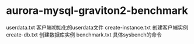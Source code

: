 # aurora-mysql-graviton2-benchmark
userdata.txt 客户端初始化的userdata文件
create-instance.txt 创建客户端实例
create-db.txt 创建数据库实例
benchmark.txt 具体sysbench的命令
